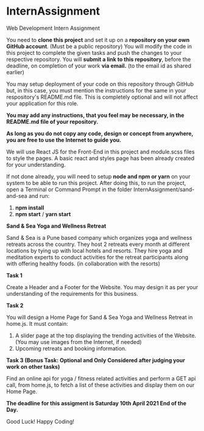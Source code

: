 # InternAssignment
Web Development Intern Assignment


You need to **clone this project** and set it up on a **repository on your own GitHub account**. (Must be a public repository)
You will modify the code in this project to complete the given tasks and push the changes to your respective repository.
You will **submit a link to this repository**, before the deadline, on completion of your work **via email.** (to the email id as shared earlier)

You may setup deployment of your code on this repository through GitHub but, in this case, you must mention the instructions for the same in your respository's README.md file. This is completely optional and will not affect your application for this role.

**You may add any instructions, that you feel may be necessary, in the README.md file of your repository.**

**As long as you do not copy any code, design or concept from anywhere, you are free to use the Internet to guide you.**

We will use React JS for the Front-End in this project and module.scss files to style the pages.
A basic react and styles page has been already created for your understanding.

If not done already, you will need to setup **node and npm or yarn** on your system to be able to run this project.
After doing this, to run the project, open a Terminal or Command Prompt in the folder InternAssignment/sand-and-sea and run:
  1. **npm install**
  2. **npm start** / **yarn start**

**Sand & Sea Yoga and Wellness Retreat**

Sand & Sea is a Pune based company which organizes yoga and wellness retreats across the country.
They host 2 retreats every month at different locations by tying up with local hotels and resorts.
They hire yoga and meditation experts to conduct activities for the retreat participants along with offering healthy foods. (in collaboration with the resorts)

**Task 1**

Create a Header and a Footer for the Website.
You may design it as per your understanding of the requirements for this business.

**Task 2**

You will design a Home Page for Sand & Sea Yoga and Wellness Retreat in home.js.
It must contain:
  1. A slider page at the top displaying the trending activities of the Website. (You may use images from the Internet, if needed)
  2. Upcoming retreats and booking information.

**Task 3 (Bonus Task: Optional and Only Considered after judging your work on other tasks)**

Find an online api for yoga / fitness related activities and perform a GET api call, from home.js, to fetch a list of these activities and display them on our Home Page.


**The deadline for this assigment is Saturday 10th April 2021 End of the Day.**

Good Luck! Happy Coding!

